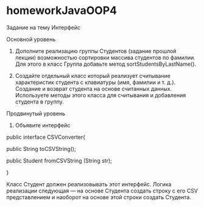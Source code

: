 # homeworkJavaOOP4
Задание на тему Интерфейс

Основной уровень
1) Дополните реализацию группы Студентов (задание прошлой лекции) возможностью сортировки
массива студентов по фамилии. Для этого в класс Группа добавьте метод
sortStudentsByLastName().

2) Создайте отдельный класс который реализует считывание характеристик студента с клавиатуры
(имя, фамилии и т. д.). Создание и возврат студента на основе считанных данных. Используете
методы этого класса для считывания и добавления студента в группу.

Продвинутый уровень
1) Объявите интерфейс

public interface CSVConverter{

public String toCSVString();

public Student fromCSVString (String str);

}

Класс Студент должен реализовывать этот интерфейс. Логика реализации следующая — на
основе Студента создать строку с его CSV представлением и наоборот на основе этой строки
создать Студента.
